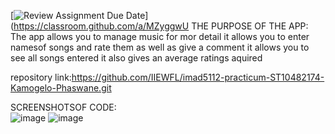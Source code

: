 [![Review Assignment Due Date](https://classroom.github.com/assets/deadline-readme-button-22041afd0340ce965d47ae6ef1cefeee28c7c493a6346c4f15d667ab976d596c.svg)](https://classroom.github.com/a/MZyggwU
THE PURPOSE OF THE APP:
The app allows you to manage music 
for mor detail it allows you to enter namesof songs and rate them as well as give a comment
it allows you to see all songs entered 
it also gives an average ratings aquired





repository link:https://github.com/IIEWFL/imad5112-practicum-ST10482174-Kamogelo-Phaswane.git 


SCREENSHOTSOF CODE:  
![image](https://github.com/user-attachments/assets/f64e2e7e-bb33-4aea-ba1a-d8c5e752877f)
![image](https://github.com/user-attachments/assets/8d67c21a-050f-410f-adad-da66a9c57167)

